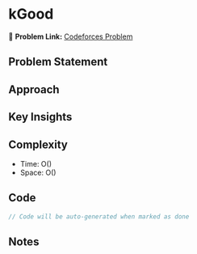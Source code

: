 # kGood

🔗 **Problem Link:** [Codeforces Problem](https://codeforces.com/contest/616/problem/D)

## Problem Statement
<!-- Describe the problem here -->

## Approach
<!-- Explain your approach -->

## Key Insights
<!-- List key insights and tricks -->

## Complexity
- Time: O()
- Space: O()

## Code
```cpp
// Code will be auto-generated when marked as done
```

## Notes
<!-- Any additional notes -->
